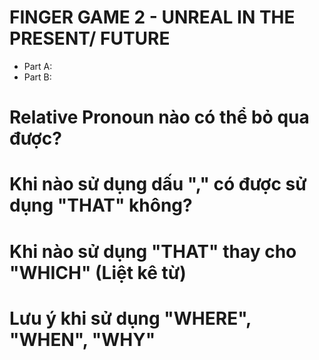 # FINGER GAME 2 - UNREAL IN THE PRESENT/ FUTURE
- Part A: 
- Part B: 

# Relative Pronoun nào có thể bỏ qua được?

# Khi nào sử dụng dấu "," có được sử dụng "THAT" không?

# Khi nào sử dụng "THAT" thay cho "WHICH" (Liệt kê từ)

# Lưu ý khi sử dụng "WHERE", "WHEN", "WHY"